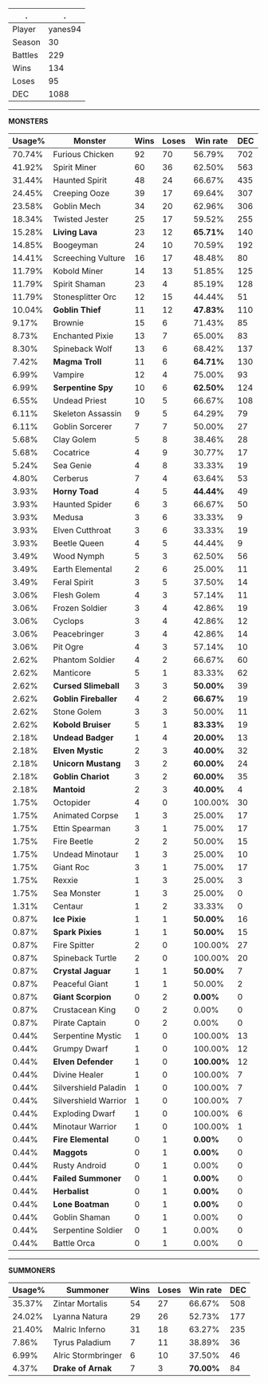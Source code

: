 .|.
|-|-
Player|yanes94
Season|30
Battles|229
Wins|134
Loses|95
DEC|1088

---
**MONSTERS**

Usage%|Monster|Wins|Loses|Win rate|DEC|
-|-|-|-|-|-|
70.74%|Furious Chicken|92|70|56.79%|702|
41.92%|Spirit Miner|60|36|62.50%|563|
31.44%|Haunted Spirit|48|24|66.67%|435|
24.45%|Creeping Ooze|39|17|69.64%|307|
23.58%|Goblin Mech|34|20|62.96%|306|
18.34%|Twisted Jester|25|17|59.52%|255|
15.28%|**Living Lava**|23|12|**65.71%**|140|
14.85%|Boogeyman|24|10|70.59%|192|
14.41%|Screeching Vulture|16|17|48.48%|80|
11.79%|Kobold Miner|14|13|51.85%|125|
11.79%|Spirit Shaman|23|4|85.19%|128|
11.79%|Stonesplitter Orc|12|15|44.44%|51|
10.04%|**Goblin Thief**|11|12|**47.83%**|110|
9.17%|Brownie|15|6|71.43%|85|
8.73%|Enchanted Pixie|13|7|65.00%|83|
8.30%|Spineback Wolf|13|6|68.42%|137|
7.42%|**Magma Troll**|11|6|**64.71%**|130|
6.99%|Vampire|12|4|75.00%|93|
6.99%|**Serpentine Spy**|10|6|**62.50%**|124|
6.55%|Undead Priest|10|5|66.67%|108|
6.11%|Skeleton Assassin|9|5|64.29%|79|
6.11%|Goblin Sorcerer|7|7|50.00%|27|
5.68%|Clay Golem|5|8|38.46%|28|
5.68%|Cocatrice|4|9|30.77%|17|
5.24%|Sea Genie|4|8|33.33%|19|
4.80%|Cerberus|7|4|63.64%|53|
3.93%|**Horny Toad**|4|5|**44.44%**|49|
3.93%|Haunted Spider|6|3|66.67%|50|
3.93%|Medusa|3|6|33.33%|9|
3.93%|Elven Cutthroat|3|6|33.33%|19|
3.93%|Beetle Queen|4|5|44.44%|9|
3.49%|Wood Nymph|5|3|62.50%|56|
3.49%|Earth Elemental|2|6|25.00%|11|
3.49%|Feral Spirit|3|5|37.50%|14|
3.06%|Flesh Golem|4|3|57.14%|11|
3.06%|Frozen Soldier|3|4|42.86%|19|
3.06%|Cyclops|3|4|42.86%|12|
3.06%|Peacebringer|3|4|42.86%|14|
3.06%|Pit Ogre|4|3|57.14%|10|
2.62%|Phantom Soldier|4|2|66.67%|60|
2.62%|Manticore|5|1|83.33%|62|
2.62%|**Cursed Slimeball**|3|3|**50.00%**|39|
2.62%|**Goblin Fireballer**|4|2|**66.67%**|19|
2.62%|Stone Golem|3|3|50.00%|11|
2.62%|**Kobold Bruiser**|5|1|**83.33%**|19|
2.18%|**Undead Badger**|1|4|**20.00%**|13|
2.18%|**Elven Mystic**|2|3|**40.00%**|32|
2.18%|**Unicorn Mustang**|3|2|**60.00%**|24|
2.18%|**Goblin Chariot**|3|2|**60.00%**|35|
2.18%|**Mantoid**|2|3|**40.00%**|4|
1.75%|Octopider|4|0|100.00%|30|
1.75%|Animated Corpse|1|3|25.00%|17|
1.75%|Ettin Spearman|3|1|75.00%|17|
1.75%|Fire Beetle|2|2|50.00%|15|
1.75%|Undead Minotaur|1|3|25.00%|10|
1.75%|Giant Roc|3|1|75.00%|17|
1.75%|Rexxie|1|3|25.00%|3|
1.75%|Sea Monster|1|3|25.00%|0|
1.31%|Centaur|1|2|33.33%|0|
0.87%|**Ice Pixie**|1|1|**50.00%**|16|
0.87%|**Spark Pixies**|1|1|**50.00%**|15|
0.87%|Fire Spitter|2|0|100.00%|27|
0.87%|Spineback Turtle|2|0|100.00%|20|
0.87%|**Crystal Jaguar**|1|1|**50.00%**|7|
0.87%|Peaceful Giant|1|1|50.00%|2|
0.87%|**Giant Scorpion**|0|2|**0.00%**|0|
0.87%|Crustacean King|0|2|0.00%|0|
0.87%|Pirate Captain|0|2|0.00%|0|
0.44%|Serpentine Mystic|1|0|100.00%|13|
0.44%|Grumpy Dwarf|1|0|100.00%|12|
0.44%|**Elven Defender**|1|0|**100.00%**|12|
0.44%|Divine Healer|1|0|100.00%|7|
0.44%|Silvershield Paladin|1|0|100.00%|7|
0.44%|Silvershield Warrior|1|0|100.00%|7|
0.44%|Exploding Dwarf|1|0|100.00%|6|
0.44%|Minotaur Warrior|1|0|100.00%|1|
0.44%|**Fire Elemental**|0|1|**0.00%**|0|
0.44%|**Maggots**|0|1|**0.00%**|0|
0.44%|Rusty Android|0|1|0.00%|0|
0.44%|**Failed Summoner**|0|1|**0.00%**|0|
0.44%|**Herbalist**|0|1|**0.00%**|0|
0.44%|**Lone Boatman**|0|1|**0.00%**|0|
0.44%|Goblin Shaman|0|1|0.00%|0|
0.44%|Serpentine Soldier|0|1|0.00%|0|
0.44%|Battle Orca|0|1|0.00%|0|

---
**SUMMONERS**

Usage%|Summoner|Wins|Loses|Win rate|DEC|
-|-|-|-|-|-|
35.37%|Zintar Mortalis|54|27|66.67%|508|
24.02%|Lyanna Natura|29|26|52.73%|177|
21.40%|Malric Inferno|31|18|63.27%|235|
7.86%|Tyrus Paladium|7|11|38.89%|36|
6.99%|Alric Stormbringer|6|10|37.50%|46|
4.37%|**Drake of Arnak**|7|3|**70.00%**|84|
